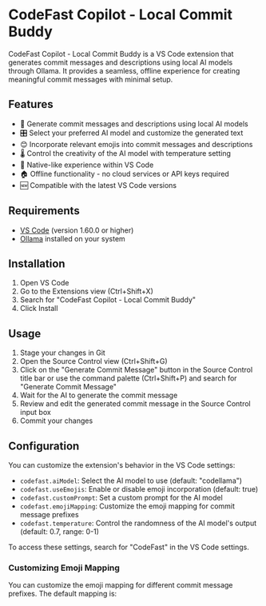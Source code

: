 # CodeFast Copilot - Local Commit Buddy

CodeFast Copilot - Local Commit Buddy is a VS Code extension that generates commit messages and descriptions using local AI models through Ollama. It provides a seamless, offline experience for creating meaningful commit messages with minimal setup.

## Features

- 🤖 Generate commit messages and descriptions using local AI models
- 🎛️ Select your preferred AI model and customize the generated text
- 😊 Incorporate relevant emojis into commit messages and descriptions
- 🌡️ Control the creativity of the AI model with temperature setting
- 🔌 Native-like experience within VS Code
- 🏠 Offline functionality - no cloud services or API keys required
- 🆕 Compatible with the latest VS Code versions

## Requirements

- [VS Code](https://code.visualstudio.com/) (version 1.60.0 or higher)
- [Ollama](https://ollama.ai/) installed on your system

## Installation

1. Open VS Code
2. Go to the Extensions view (Ctrl+Shift+X)
3. Search for "CodeFast Copilot - Local Commit Buddy"
4. Click Install

## Usage

1. Stage your changes in Git
2. Open the Source Control view (Ctrl+Shift+G)
3. Click on the "Generate Commit Message" button in the Source Control title bar or use the command palette (Ctrl+Shift+P) and search for "Generate Commit Message"
4. Wait for the AI to generate the commit message
5. Review and edit the generated commit message in the Source Control input box
6. Commit your changes

## Configuration

You can customize the extension's behavior in the VS Code settings:

- `codefast.aiModel`: Select the AI model to use (default: "codellama")
- `codefast.useEmojis`: Enable or disable emoji incorporation (default: true)
- `codefast.customPrompt`: Set a custom prompt for the AI model
- `codefast.emojiMapping`: Customize the emoji mapping for commit message prefixes
- `codefast.temperature`: Control the randomness of the AI model's output (default: 0.7, range: 0-1)

To access these settings, search for "CodeFast" in the VS Code settings.

### Customizing Emoji Mapping

You can customize the emoji mapping for different commit message prefixes. The default mapping is:
